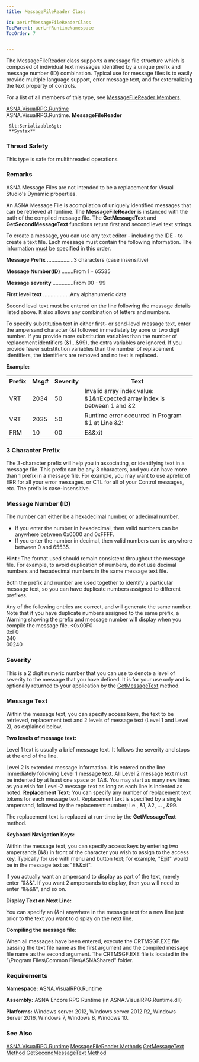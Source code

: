 ```yaml
---
title: MessageFileReader Class

Id: aerLrfMessageFileReaderClass
TocParent: aerLrfRuntimeNamespace
TocOrder: 7


---
```


The MessageFileReader class supports a message file structure which is composed of individual text messages identified by a unique prefix and message number (ID) combination. Typical use for message files is to easily provide multiple language support, error message text, and for externalizing the text property of controls. 

For a list of all members of this type, see [MessageFileReader Members](aerLrfMessageFileReaderMembers.html). 

[ASNA.VisualRPG.Runtime](aerLrfRuntimeNamespace.html) <br /> ASNA.VisualRPG.Runtime. **MessageFileReader** 

```
 &lt;Serializable&gt;
 **Syntax** 
```

### Thread Safety
This type is safe for multithreaded operations.

### Remarks
ASNA Message Files are not intended to be a replacement for Visual Studio's Dynamic properties. 

An ASNA Message File is acompilation of uniquely identified messages that can be retrieved at runtime. The **MessageFileReader** is instanced with the path of the compiled message file. The **GetMessageText** and **GetSecondMessageText** functions return first and second level text strings. 

To create a message, you can use any text editor - including the IDE - to create a text file. Each message must contain the following information. The information <u>must</u> be specified in this order. 

**Message Prefix** ..................3 characters (case insensitive) 

**Message Number(ID)** ........From 1 - 65535 

**Message severity** ..............From 00 - 99 

**First level text** ..................Any alphanumeric data 

Second level text must be entered on the line following the message details listed above. It also allows any combination of letters and numbers. 

To specify substitution text in either first- or send-level message text, enter the ampersand character (&) followed immediately by aone or two digit number. If you provide more substitution variables than the number of replacement identifiers (&1...&99), the extra variables are ignored. If you provide fewer substitution variables than the number of replacement identifiers, the identifiers are removed and no text is replaced. 

**Example:** 
<table>
            <tr><th>Prefix</th><th>Msg#</th><th>Severity</th><th>Text</th></tr>
            <tr>
                <td>VRT</td>
                <td>2034</td>
                <td>50</td>
                <td>
                    Invalid array index value: &1&nExpected array index is between 1 and
                    &2
                </td>
            </tr>
            <tr><td>VRT</td><td>2035</td><td>50</td><td>Runtime error occurred in Program &1 at Line &2: </td></tr>
            <tr><td>FRM</td><td>10</td><td>00</td><td>E&&xit</td></tr>
</table>

### 3 Character Prefix
The 3-character prefix will help you in associating, or identifying text in a message file. This prefix can be any 3 characters, and you can have more than 1 prefix in a message file. For example, you may want to use aprefix of ERR for all your error messages, or CTL for all of your Control messages, etc. The prefix is case-insensitive. 

### Message Number (ID)
The number can either be a hexadecimal number, or adecimal number.

- If you enter the number in hexadecimal, then valid numbers can be anywhere
                between 0x0000 and 0xFFFF.
- If you enter the number in decimal, then valid numbers can be anywhere between
                0 and 65535.

**Hint** : The format used should remain consistent throughout the message file. For example, to avoid duplication of numbers, do not use decimal numbers and hexadecimal numbers in the same message text file. 

Both the prefix and number are used together to identify a particular message text, so you can have duplicate numbers assigned to different prefixes. 

Any of the following entries are correct, and will generate the same number. Note that if you have duplicate numbers assigned to the same prefix, a Warning showing the prefix and message number will display when you compile the message file. 
&lt;0x00F0<br />
            0xF0<br />
            240<br />
            00240

### Severity
This is a 2 digit numeric number that you can use to denote a level of severity to the message that you have defined. It is for your use only and is optionally returned to your application by the [GetMessageText](GetMessageTextMethod.html) method. 

### Message Text
Within the message text, you can specify access keys, the text to be retrieved, replacement text and 2 levels of message text (Level 1 and Level 2), as explained below. 

**Two levels of message text:** 

Level 1 text is usually a brief message text. It follows the severity and stops at the end of the line. 

Level 2 is extended message information. It is entered on the line immediately following Level 1 message text. All Level 2 message text must be indented by at least one space or TAB. You may start as many new lines as you wish for Level-2 message text as long as each line is indented as noted. 
**Replacement Text:**  You can specify any number of replacement text tokens
        for each message text. Replacement text is specified by a single ampersand,
        followed by the replacement number; i.e., &1, &2, … , &99.

The replacement text is replaced at run-time by the **GetMessageText** method. <p /> **Keyboard Navigation Keys:** <p /> Within the message text, you can specify access keys by entering two ampersands (&&) in front of the character you wish to assign to the access key. Typically for use with menu and button text; for example, "E<u>x</u>it" would be in the message text as "E&&xit". <p /> If you actually want an ampersand to display as part of the text, merely enter "&&&". If you want 2 ampersands to display, then you will need to enter "&&&&", and so on. <p /> **Display Text on Next Line:** <p> You can specify an (&n) anywhere in the message text for a new line just prior to the text you want to display on the next line. 

**Compiling the message file:** 

When all messages have been entered, execute the CRTMSGF.EXE file passing the text file name as the first argument and the compiled message file name as the second argument. The CRTMSGF.EXE file is located in the "\Program Files\Common Files\ASNAShared" folder. 

### Requirements
**Namespace:** ASNA.VisualRPG.Runtime

**Assembly:** ASNA Encore RPG Runtime (in ASNA.VisualRPG.Runtime.dll) 

**Platforms:** Windows server 2012, Windows server 2012 R2, Windows Server 2016, Windows 7, Windows 8, Windows 10. 

### See Also
[ASNA.VisualRPG.Runtime](aerLrfRuntimeNamespace.html)
[MessageFileReader Methods](aerLrfMessageFileReaderMethodsMain.html)
[GetMessageText Method](GetMessageTextMethod.html)
[GetSecondMessageText Method](GetSecondMessageTextMethod.html) 
